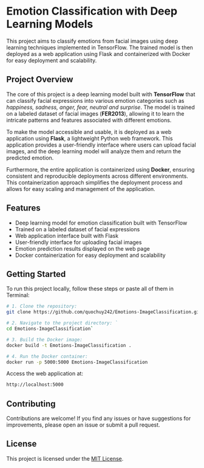 # Emotion Classification with Deep Learning Models

This project aims to classify emotions from facial images using deep learning techniques implemented in TensorFlow. The trained model is then deployed as a web application using Flask and containerized with Docker for easy deployment and scalability.

## Project Overview

The core of this project is a deep learning model built with **TensorFlow** that can classify facial expressions into various emotion categories such as *happiness, sadness, anger, fear, neutral and surprise*. The model is trained on a labeled dataset of facial images (**FER2013**), allowing it to learn the intricate patterns and features associated with different emotions.

To make the model accessible and usable, it is deployed as a web application using **Flask**, a lightweight Python web framework. This application provides a user-friendly interface where users can upload facial images, and the deep learning model will analyze them and return the predicted emotion.

Furthermore, the entire application is containerized using **Docker**, ensuring consistent and reproducible deployments across different environments. This containerization approach simplifies the deployment process and allows for easy scaling and management of the application.

## Features

- Deep learning model for emotion classification built with TensorFlow
- Trained on a labeled dataset of facial expressions
- Web application interface built with Flask
- User-friendly interface for uploading facial images
- Emotion prediction results displayed on the web page
- Docker containerization for easy deployment and scalability

## Getting Started

To run this project locally, follow these steps or paste all of them in Terminal:

```bash
# 1. Clone the repository:
git clone https://github.com/quochuy242/Emotions-ImageClassification.git

# 2. Navigate to the project directory: `
cd Emotions-ImageClassification`

# 3. Build the Docker image: 
docker build -t Emotions-ImageClassification .

# 4. Run the Docker container: 
docker run -p 5000:5000 Emotions-ImageClassification
```
Access the web application at: 
```bash 
http://localhost:5000
```


## Contributing

Contributions are welcome! If you find any issues or have suggestions for improvements, please open an issue or submit a pull request.

## License

This project is licensed under the [MIT License](LICENSE).
